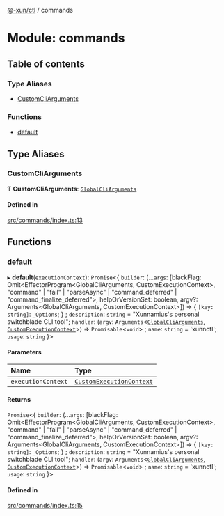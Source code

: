 [@-xun/ctl](../README.md) / commands

# Module: commands

## Table of contents

### Type Aliases

- [CustomCliArguments](commands.md#customcliarguments)

### Functions

- [default](commands.md#default)

## Type Aliases

### CustomCliArguments

Ƭ **CustomCliArguments**: [`GlobalCliArguments`](util.md#globalcliarguments)

#### Defined in

[src/commands/index.ts:13](https://github.com/Xunnamius/xunnctl/blob/8d13834/src/commands/index.ts#L13)

## Functions

### default

▸ **default**(`executionContext`): `Promise`\<\{ `builder`: (...`args`: [blackFlag: Omit\<EffectorProgram\<GlobalCliArguments, CustomExecutionContext\>, "command" \| "fail" \| "parseAsync" \| "command\_deferred" \| "command\_finalize\_deferred"\>, helpOrVersionSet: boolean, argv?: Arguments\<GlobalCliArguments, CustomExecutionContext\>]) => \{ `[key: string]`: `_Options`;  } ; `description`: `string` = "Xunnamius's personal switchblade CLI tool"; `handler`: (`argv`: `Arguments`\<[`GlobalCliArguments`](util.md#globalcliarguments), [`CustomExecutionContext`](configure.md#customexecutioncontext)\>) => `Promisable`\<`void`\> ; `name`: `string` = 'xunnctl'; `usage`: `string`  }\>

#### Parameters

| Name | Type |
| :------ | :------ |
| `executionContext` | [`CustomExecutionContext`](configure.md#customexecutioncontext) |

#### Returns

`Promise`\<\{ `builder`: (...`args`: [blackFlag: Omit\<EffectorProgram\<GlobalCliArguments, CustomExecutionContext\>, "command" \| "fail" \| "parseAsync" \| "command\_deferred" \| "command\_finalize\_deferred"\>, helpOrVersionSet: boolean, argv?: Arguments\<GlobalCliArguments, CustomExecutionContext\>]) => \{ `[key: string]`: `_Options`;  } ; `description`: `string` = "Xunnamius's personal switchblade CLI tool"; `handler`: (`argv`: `Arguments`\<[`GlobalCliArguments`](util.md#globalcliarguments), [`CustomExecutionContext`](configure.md#customexecutioncontext)\>) => `Promisable`\<`void`\> ; `name`: `string` = 'xunnctl'; `usage`: `string`  }\>

#### Defined in

[src/commands/index.ts:15](https://github.com/Xunnamius/xunnctl/blob/8d13834/src/commands/index.ts#L15)
